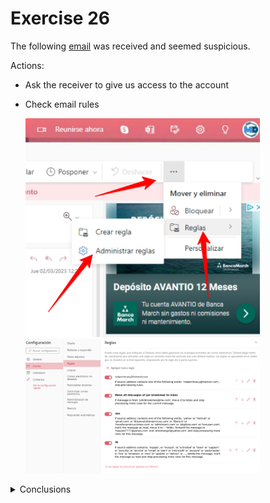 # Exercise 26

  The following [email](https://raw.githubusercontent.com/LoloGRK/TeelTechCyberSecurity/main/exercises_025/email_002.eml) was received and seemed suspicious.
  
  Actions:
  
  - Ask the receiver to give us access to the account
  - Check email rules

    <img src="https://github.com/LoloGRK/TeelTechCyberSecurity/blob/e83b5b0b7a9429e58c72167f2fb0e9ad2b4e971e/exercises_026/images/rules_menu_001.png" width="375">
    
    <img src="https://github.com/LoloGRK/TeelTechCyberSecurity/blob/e83b5b0b7a9429e58c72167f2fb0e9ad2b4e971e/exercises_026/images/rules_menu_002.png" width="375">
    
<details>
<summary>Conclusions</summary>
  
1. Rule *translation*
   1. If the message is from the same user who the account belongs to, stop processing it:
   
      This is useful if the user is trying to check some strange behaviour in email, don't do anything.
   
   2. If the message is from *johnbroekman@me.com*, don't do anything:

      Maybe this is one of the scammer's addresses which might be used for testing purposes.
   
   3. If the source address contains one of the following words *yahoo, hotmail, gmail.com, ibizaevolutionservices.com, libero.it, novellaconstrucciones.com, admintanit.com, sbgibiza.com, honusan.com*, mark the messeage as read and forward the message to *hassani777@yahoo.com and erinzhangxl@yahoo.com* and stop processing more rules.

      This rule states that the scammer knows the target's customers and who may pay some bill. This way, any email sent from any of this accounts will be set as read, kept and forwarded to the scammer to process it.
      
      Now the scammer has the links of the organization to his providers:
      
      - ibizaevolutionservices.com: Administrative and Support Service Activities
      - novellaconstrucciones.com: Construction company
      - admintanit.com: Accountant services
      - sbgibiza.com: Accountant services
      - honusan.com: Construction company
      
      This way, the scammer can control wether any message from their main providers is received and it will be marked as read and forwarded to the scammer to check if it's valuable.
      
   4. If source address contains *equipo, inusuao, actividad, team, support, security, service, email, alert, microsoft, account, postmaster, live, windows, msn, update, deliver* or many other words, delete the message, mark it as read and stop processing more rules. 
      
      This way, if the users asks for support to the provider or even Microsoft, the message will be deleted, making sure the scammer, that he will not receive any help.
  
The hacker got access to the user's account and had full control over it.

